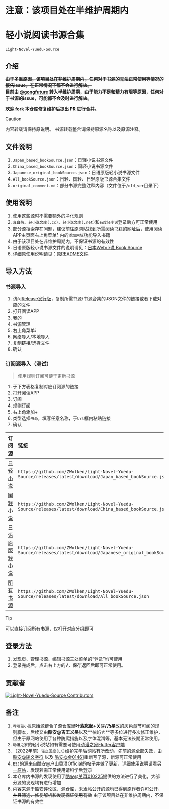 # **注意：该项目处在半维护周期内**

# 轻小说阅读书源合集
`Light-Novel-Yuedu-Source`

## 介绍

~~**由于多重原因，该项目处在非维护周期内，任何对于书源的无法正常使用等情况的报告issue，在正常情况下都不会进行解决。**~~<br>
**目前由 [@gongfuture](https://github.com/gongfuture) 转入半维护周期，由于能力不足和精力有限等原因，任何对于书源的issue，可能都不会及时进行解决。**

**欢迎 fork 本仓库修复维护后提出 PR 进行合并。**

> [!CAUTION]
> 内容转载请保持原说明。
> 书源转载整合请保持原源名称以及原源注释。

## 文件说明

1. `Japan_based_bookSource.json`：日轻小说书源文件
2. `China_based_bookSource.json`：国轻小说书源文件
3. `Japanese_original_bookSource.json`：日语原版轻小说书源文件
4. `All_bookSource.json`：日轻、国轻、日轻原版书源合集文件
5. `original_comment.md`：部分书源完整注释内容（文件位于`/old_ver`目录下）

## 使用说明

1. 使用这些源时不需要额外的净化规则
2. `真白萌`、`轻小说文库(.cc)`、`轻小说文库(.net)`和`有度轻小说`登录后方可正常使用
3. 部分源搜索存在问题，建议前往原网站找到所需阅读书籍的网址后，使用阅读APP主页面右上角菜单⠇内的`添加网址`功能导入书籍
4. 由于该项目处在非维护周期内，不保证书源的有效性
4. 日语原版轻小说书源文件的说明请见：[日本Web小说 Book Source](https://github.com/ZWolken/Light-Novel-Yuedu-Source/releases/tag/JA)
5. 详细原使用说明请见：[原README文件](/old_ver/README.md)

## 导入方法

### 书源导入

1. 访问[Release发行版](https://github.com/ZWolken/Light-Novel-Yuedu-Source/releases)，复制所需书源/书源合集的JSON文件的链接或者下载对应的文件
2. 打开阅读APP
3. 我的
4. 书源管理
5. 右上角菜单⠇
6. 网络导入/本地导入
7. 复制链接/选择文件
8. 确认

### 订阅源导入（测试）

> 使用规则订阅可便于更新书源

1. 于下方表格复制对应订阅源的链接
2. 打开阅读APP
3. 订阅
4. 规则订阅
5. 右上角添加+
6. 类型选择`书源`，填写任意名称，于`Url`框内粘贴链接
7. 确认

| 订阅源 | 链接 |
| ---: | :--- |
| [日轻小说](https://github.com/ZWolken/Light-Novel-Yuedu-Source/releases/latest/download/Japan_based_bookSource.json) | `https://github.com/ZWolken/Light-Novel-Yuedu-Source/releases/latest/download/Japan_based_bookSource.json` |
| [国轻小说](https://github.com/ZWolken/Light-Novel-Yuedu-Source/releases/latest/download/China_based_bookSource.json) | `https://github.com/ZWolken/Light-Novel-Yuedu-Source/releases/latest/download/China_based_bookSource.json` |
| [日语原版轻小说](https://github.com/ZWolken/Light-Novel-Yuedu-Source/releases/latest/download/Japanese_original_bookSource.json) | `https://github.com/ZWolken/Light-Novel-Yuedu-Source/releases/latest/download/Japanese_original_bookSource.json` |
| [所有书源](https://github.com/ZWolken/Light-Novel-Yuedu-Source/releases/latest/download/All_bookSource.json) | `https://github.com/ZWolken/Light-Novel-Yuedu-Source/releases/latest/download/All_bookSource.json` |

> [!TIP]
> 可以直接订阅所有书源，仅打开对应分组即可

## 登录方法

1. 发现页、管理书源、编辑书源三处菜单的“登录”均可使用
2. 登录完成后，点击右上方的√，保存返回后即可正常使用。

## 贡献者

<a href="https://github.com/ZWolken/Light-Novel-Yuedu-Source/graphs/contributors">
  <img src="https://contrib.rocks/image?repo=ZWolken/Light-Novel-Yuedu-Source"  alt="Light-Novel-Yuedu-Source Contributors"/>
</a>

## 备注

1. `哔哩轻小说`原始源缝合了源仓库里**叶落岚起+关耳/乃星**改的灰色章节可阅的规则脚本，后续又由**酷安@吉王义昊**以及**柚屿☆**等多位进行多次修正维护，但由于原网站使用了各种防爬措施以及字体混淆等，基本无法长期正常使用。
2. `动漫之家`的轻小说站如有需要可使用[动漫之家Flutter客户端](https://github.com/xiaoyaocz/dmzj_flutter)
3. （2022年前）`轻之国度(LK)`维护完毕后网站有所改动，先前的源全部失效，由[酷安@转义字符](http://www.coolapk.com/u/2060038) 以及 [酷安@金01461](http://www.coolapk.com/u/1208939)重新写了源，新源可正常使用
4. `ESJ`的源来自[酷安@户山香澄Official](http://www.coolapk.com/u/614507)的[帖子](https://www.coolapk.com/feed/33474742)并做了更新，详细使用说明请看[另一原帖](https://www.coolapk.com/feed/32715700)，发现若需正常使用请科学后登录
5. 本仓库内书源的发现使用了[酷安@关耳010225](http://www.coolapk.com/u/2379204)提供的方法进行了美化，大部分源的发现均有进行增加
6. 内容来源于酷安评论区、源仓库，未发帖公开的源均已得到原作者许可公开，~~并且筛选、修复解析和发现保证使用有效~~ 由于该项目处在非维护周期内，不保证书源的有效性

